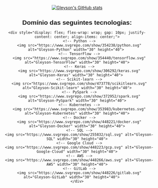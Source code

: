 <div style="display: flex; flex-wrap: wrap; justify-content: space-around; align-items: center;">

  <!-- Coluna 1: Estatísticas do GitHub -->
  <div style="flex: 1; min-width: 300px; text-align: center;">
    <a href="https://github.com/anuraghazra/github-readme-stats">
      <img src="https://github-readme-stats.vercel.app/api?username=gleysonrn&show_icons=true&theme=onedark" alt="Gleyson's GitHub stats">
    </a>
  </div>

  <!-- Coluna 2: Tecnologias -->
  <div style="flex: 1; min-width: 300px; text-align: center;">
    <h2 style="font-family: Arial, sans-serif; text-align: center; margin-bottom: 10px;">
      Domínio das seguintes tecnologias:
    </h2>

    <div style="display: flex; flex-wrap: wrap; gap: 10px; justify-content: center; align-items: center;">
      <!-- Python -->
      <img src="https://www.svgrepo.com/show/354238/python.svg" alt="Gleyson-Python" width="30" height="40"> 
      <!-- TensorFlow -->
      <img src="https://www.svgrepo.com/show/354440/tensorflow.svg" alt="Gleyson-TensorFlow" width="30" height="40">
      <!-- Keras -->
      <img src="https://www.svgrepo.com/show/306292/keras.svg" alt="Gleyson-Keras" width="30" height="40"> 
      <!-- Scikit-learn -->
      <img src="https://www.svgrepo.com/show/473778/scikitlearn.svg" alt="Gleyson-Scikit-learn" width="30" height="40">
      <!-- PySpark -->
      <img src="https://www.svgrepo.com/show/372952/spark.svg" alt="Gleyson-PySpark" width="30" height="40">
      <!-- Kubernetes -->
      <img src="https://www.svgrepo.com/show/353983/kubernetes.svg" alt="Gleyson-Kubernetes" width="30" height="40">
      <!-- Docker -->
      <img src="https://www.svgrepo.com/show/448221/docker.svg" alt="Gleyson-Docker" width="30" height="40">
      <!-- SQL -->
      <img src="https://www.svgrepo.com/show/255832/sql.svg" alt="Gleyson-SQL" width="30" height="40">
      <!-- Google Cloud -->
      <img src="https://www.svgrepo.com/show/448223/gcp.svg" alt="Gleyson-Google-Cloud" width="30" height="40">
      <!-- AWS -->
      <img src="https://www.svgrepo.com/show/448266/aws.svg" alt="Gleyson-AWS" width="30" height="40">
      <!-- GitLab -->
      <img src="https://www.svgrepo.com/show/448226/gitlab.svg" alt="Gleyson-GitLab" width="30" height="40">     
    </div>
  </div>

</div>
